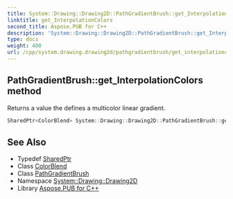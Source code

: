 ```yaml
---
title: System::Drawing::Drawing2D::PathGradientBrush::get_InterpolationColors method
linktitle: get_InterpolationColors
second_title: Aspose.PUB for C++
description: 'System::Drawing::Drawing2D::PathGradientBrush::get_InterpolationColors method. Returns a value the defines a multicolor linear gradient in C++.'
type: docs
weight: 400
url: /cpp/system.drawing.drawing2d/pathgradientbrush/get_interpolationcolors/
---
```

## PathGradientBrush::get_InterpolationColors method


Returns a value the defines a multicolor linear gradient.

```cpp
SharedPtr<ColorBlend> System::Drawing::Drawing2D::PathGradientBrush::get_InterpolationColors() const
```

## See Also

* Typedef [SharedPtr](../../../system/sharedptr/)
* Class [ColorBlend](../../colorblend/)
* Class [PathGradientBrush](../)
* Namespace [System::Drawing::Drawing2D](../../)
* Library [Aspose.PUB for C++](../../../)
